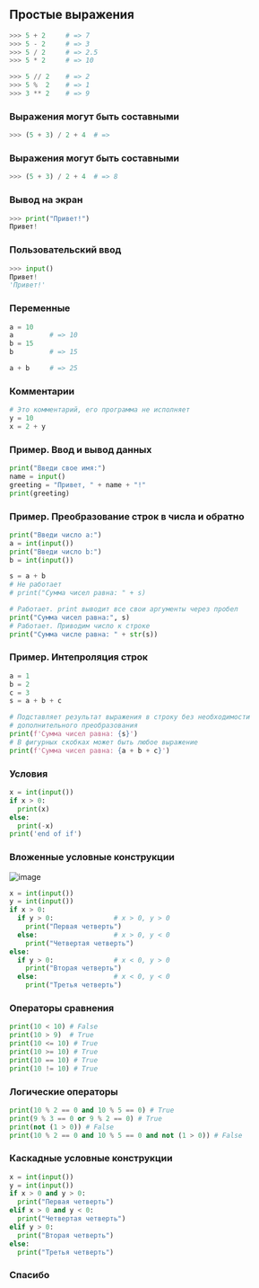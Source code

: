 ## Простые выражения

```python
>>> 5 + 2     # => 7
>>> 5 - 2     # => 3
>>> 5 / 2     # => 2.5
>>> 5 * 2     # => 10

>>> 5 // 2    # => 2
>>> 5 %  2    # => 1
>>> 3 ** 2    # => 9
```



### Выражения могут быть составными

```python
>>> (5 + 3) / 2 + 4  # =>
```



### Выражения могут быть составными

```python
>>> (5 + 3) / 2 + 4  # => 8
```



### Вывод на экран

```python
>>> print("Привет!")
Привет!
```



### Пользовательский ввод

```python
>>> input()
Привет!
'Привет!'
```



### Переменные

```python
a = 10
a         # => 10
b = 15
b         # => 15

a + b     # => 25
```



### Комментарии

```python
# Это комментарий, его программа не исполняет
y = 10
x = 2 + y
```



### Пример. Ввод и вывод данных

```python
print("Введи свое имя:")
name = input()
greeting = "Привет, " + name + "!"
print(greeting)
```



### Пример. Преобразование строк в числа и обратно

```python
print("Введи число a:")
a = int(input())
print("Введи число b:")
b = int(input())

s = a + b
# Не работает
# print("Сумма чисел равна: " + s)

# Работает. print выводит все свои аргументы через пробел
print("Сумма чисел равна:", s)
# Работает. Приводим число к строке
print("Cумма числе равна: " + str(s))
```




### Пример. Интепроляция строк

```python
a = 1
b = 2
c = 3
s = a + b + c

# Подставляет результат выражения в строку без необходимости
# дополнительного преобразования
print(f'Сумма чисел равна: {s}')
# В фигурных скобках может быть любое выражение
print(f'Cумма чисел равна: {a + b + c}')
```




### Условия

```python
x = int(input())
if x > 0:
  print(x)
else:
  print(-x)
print('end of if')
```



### Вложенные условные конструкции

![image](https://upload.wikimedia.org/wikipedia/commons/c/c9/2D_Cartesian_Coordinates.PNG)


```python
x = int(input())
y = int(input())
if x > 0:
  if y > 0:               # x > 0, y > 0
    print("Первая четверть")
  else:                   # x > 0, y < 0
    print("Четвертая четверть")
else:
  if y > 0:               # x < 0, y > 0
    print("Вторая четверть")
  else:                   # x < 0, y < 0
    print("Третья четверть")
```



### Операторы сравнения

```python
print(10 < 10) # False
print(10 > 9)  # True
print(10 <= 10) # True
print(10 >= 10) # True
print(10 == 10) # True
print(10 != 10) # True
```



### Логические операторы

```python
print(10 % 2 == 0 and 10 % 5 == 0) # True
print(9 % 3 == 0 or 9 % 2 == 0) # True
print(not (1 > 0)) # False
print(10 % 2 == 0 and 10 % 5 == 0 and not (1 > 0)) # False
```



### Каскадные условные конструкции

```python
x = int(input())
y = int(input())
if x > 0 and y > 0:
  print("Первая четверть")
elif x > 0 and y < 0:
  print("Четвертая четверть")
elif y > 0:
  print("Вторая четверть")
else:
  print("Третья четверть")
```



### Спасибо
